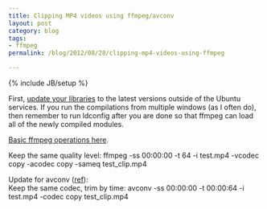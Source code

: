 ```yaml
---
title: Clipping MP4 videos using ffmpeg/avconv
layout: post
category: blog
tags:
- ffmpeg
permalink: /blog/2012/08/28/clipping-mp4-videos-using-ffmpeg

---
```

{% include JB/setup %}
<div id="node-213" class="node node-blog node-promoted">
  <div class="content clearfix">
    <div class="field field-name-body field-type-text-with-summary field-label-hidden"><div class="field-items"><div class="field-item even"><p>First, <a href="https://ffmpeg.org/trac/ffmpeg/wiki/UbuntuCompilationGuide">update your libraries</a> to the latest versions outside of the Ubuntu services. If you run the compilations from multiple windows (as I often do), then remember to run ldconfig after you are done so that ffmpeg can load all of the newly compiled modules.</p>
<p><a href="http://www.dzhang.com/blog/2011/12/25/basic-video-manipulation-with-ffmpeg">Basic ffmpeg operations here</a>.</p>
<p>Keep the same quality level: ffmpeg -ss 00:00:00 -t 64 -i test.mp4 -vcodec copy -acodec copy -sameq test_clip.mp4</p>
      
<p>Update for avconv (<a href="https://dototot.com/how-to-trim-videos-with-the-command-line-using-avconv/">ref</a>):<br />Keep the same codec, trim by time: avconv -ss 00:00:00 -t 00:00:64 -i test.mp4 -codec copy test_clip.mp4</p>
</div></div></div>  </div>
</div>
